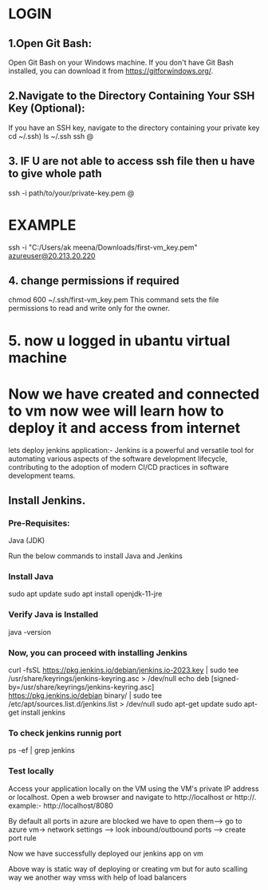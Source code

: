 


# LOGIN 
## 1.Open Git Bash:
  Open Git Bash on your Windows machine. If you don't have Git Bash installed, you can download it from https://gitforwindows.org/.

## 2.Navigate to the Directory Containing Your SSH Key (Optional):
If you have an SSH key, navigate to the directory containing your private key 
cd ~/.ssh)
ls ~/.ssh
ssh <username>@<public-ip>

## 3. IF U are not able to access ssh file then u have to give whole path
ssh -i path/to/your/private-key.pem <username>@<public-ip>
# EXAMPLE 
ssh -i "C:/Users/ak meena/Downloads/first-vm_key.pem" azureuser@20.213.20.220

## 4. change permissions if required
chmod 600 ~/.ssh/first-vm_key.pem
This command sets the file permissions to read and write only for the owner.


# 5. now u logged in ubantu virtual machine



# Now we have created and connected to vm  now wee will learn how to deploy it and access from internet 
 lets deploy jenkins application:-
  Jenkins is a powerful and versatile tool for automating various aspects of the software development lifecycle, contributing to the adoption of modern CI/CD practices in software development 
  teams.

## Install Jenkins.
  
### Pre-Requisites:
Java (JDK)

Run the below commands to install Java and Jenkins

### Install Java
sudo apt update
sudo apt install openjdk-11-jre

### Verify Java is Installed
java -version

### Now, you can proceed with installing Jenkins
curl -fsSL https://pkg.jenkins.io/debian/jenkins.io-2023.key | sudo tee \
  /usr/share/keyrings/jenkins-keyring.asc > /dev/null
echo deb [signed-by=/usr/share/keyrings/jenkins-keyring.asc] \
  https://pkg.jenkins.io/debian binary/ | sudo tee \
  /etc/apt/sources.list.d/jenkins.list > /dev/null
sudo apt-get update
sudo apt-get install jenkins

### To check jenkins runnig port 
 ps -ef | grep jenkins

 ### Test locally
Access your application locally on the VM using the VM's private IP address or localhost. Open a web browser and navigate to http://localhost or http://<private-ip>.
example:- http://localhost/8080

By default all ports in azure are blocked we have to open them--> go to azure vm-> network settings --> look inbound/outbound ports --> create port rule 

Now we have successfully deployed our jenkins app on vm 

Above way is static way of deploying or creating vm but for auto scalling way we another way vmss with help of load balancers 



